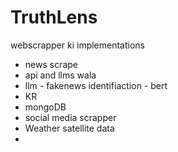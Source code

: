 # TruthLens

webscrapper ki implementations
- news scrape
- api and llms wala
- llm - fakenews identifiaction - bert
- KR
- mongoDB
- social media scrapper
- Weather satellite data 
- 
